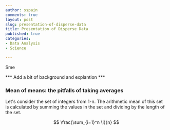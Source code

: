 ```yaml
---
author: sspain
comments: true
layout: post
slug: presentation-of-disperse-data
title: Presentation of Disperse Data
published: true
categories:
- Data Analysis
- Science

---
```


Sme 

*** Add a bit of background and explantion ***

### Mean of means: the pitfalls of taking averages ###

Let's consider the set of integers from 1-n. The arithmetic mean of this set is calculated by summing the values in the set and dividing by the length of the set.

$$
\frac{\sum_{i=1}^n \i}{n}
$$

